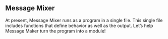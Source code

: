 ## Message Mixer

At present, Message Mixer runs as a program in a single file.
This single file includes functions that define behavior as well as the output.
Let’s help Message Maker turn the program into a module!
